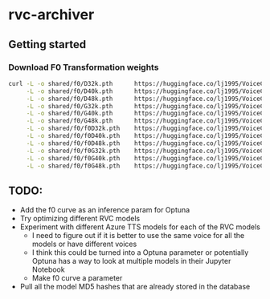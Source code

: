 # rvc-archiver

## Getting started
### Download F0 Transformation weights
```bash
curl -L -o shared/f0/D32k.pth      https://huggingface.co/lj1995/VoiceConversionWebUI/resolve/main/pretrained_v2/D32k.pth \
     -L -o shared/f0/D40k.pth      https://huggingface.co/lj1995/VoiceConversionWebUI/resolve/main/pretrained_v2/D40k.pth \
     -L -o shared/f0/D48k.pth      https://huggingface.co/lj1995/VoiceConversionWebUI/resolve/main/pretrained_v2/D48k.pth \
     -L -o shared/f0/G32k.pth      https://huggingface.co/lj1995/VoiceConversionWebUI/resolve/main/pretrained_v2/G32k.pth \
     -L -o shared/f0/G40k.pth      https://huggingface.co/lj1995/VoiceConversionWebUI/resolve/main/pretrained_v2/G40k.pth \
     -L -o shared/f0/G48k.pth      https://huggingface.co/lj1995/VoiceConversionWebUI/resolve/main/pretrained_v2/G48k.pth \
     -L -o shared/f0/f0D32k.pth    https://huggingface.co/lj1995/VoiceConversionWebUI/resolve/main/pretrained_v2/f0D32k.pth \
     -L -o shared/f0/f0D40k.pth    https://huggingface.co/lj1995/VoiceConversionWebUI/resolve/main/pretrained_v2/f0D40k.pth \
     -L -o shared/f0/f0D48k.pth    https://huggingface.co/lj1995/VoiceConversionWebUI/resolve/main/pretrained_v2/f0D48k.pth \
     -L -o shared/f0/f0G32k.pth    https://huggingface.co/lj1995/VoiceConversionWebUI/resolve/main/pretrained_v2/f0G32k.pth \
     -L -o shared/f0/f0G40k.pth    https://huggingface.co/lj1995/VoiceConversionWebUI/resolve/main/pretrained_v2/f0G40k.pth \
     -L -o shared/f0/f0G48k.pth    https://huggingface.co/lj1995/VoiceConversionWebUI/resolve/main/pretrained_v2/f0G48k.pth
```

## TODO:
- Add the f0 curve as an inference param for Optuna
- Try optimizing different RVC models
- Experiment with different Azure TTS models for each of the RVC models
     - I need to figure out if it is better to use the same voice for all the models or have different voices
     - I think this could be turned into a Optuna parameter or potentially Optuna has a way to look at multiple models in their Jupyter Notebook
     - Make f0 curve a parameter
- Pull all the model MD5 hashes that are already stored in the database